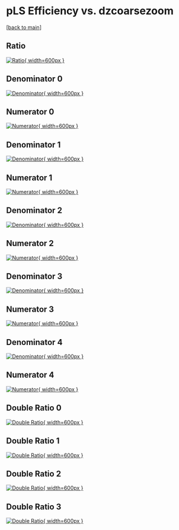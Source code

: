 # pLS Efficiency vs. dzcoarsezoom

[[back to main](./)]



## Ratio

[![Ratio](../mtv/var/pLS_base_211_0_eff_dzcoarsezoom.png){ width=600px }](../mtv/var/pLS_base_211_0_eff_dzcoarsezoom.pdf)

## Denominator 0

[![Denominator](../mtv/den/pLS_base_211_0_eff_dzcoarsezoom_den0.png){ width=600px }](../mtv/den/pLS_base_211_0_eff_dzcoarsezoom_den0.pdf)

## Numerator 0

[![Numerator](../mtv/num/pLS_base_211_0_eff_dzcoarsezoom_num0.png){ width=600px }](../mtv/num/pLS_base_211_0_eff_dzcoarsezoom_num0.pdf)

## Denominator 1

[![Denominator](../mtv/den/pLS_base_211_0_eff_dzcoarsezoom_den1.png){ width=600px }](../mtv/den/pLS_base_211_0_eff_dzcoarsezoom_den1.pdf)

## Numerator 1

[![Numerator](../mtv/num/pLS_base_211_0_eff_dzcoarsezoom_num1.png){ width=600px }](../mtv/num/pLS_base_211_0_eff_dzcoarsezoom_num1.pdf)

## Denominator 2

[![Denominator](../mtv/den/pLS_base_211_0_eff_dzcoarsezoom_den2.png){ width=600px }](../mtv/den/pLS_base_211_0_eff_dzcoarsezoom_den2.pdf)

## Numerator 2

[![Numerator](../mtv/num/pLS_base_211_0_eff_dzcoarsezoom_num2.png){ width=600px }](../mtv/num/pLS_base_211_0_eff_dzcoarsezoom_num2.pdf)

## Denominator 3

[![Denominator](../mtv/den/pLS_base_211_0_eff_dzcoarsezoom_den3.png){ width=600px }](../mtv/den/pLS_base_211_0_eff_dzcoarsezoom_den3.pdf)

## Numerator 3

[![Numerator](../mtv/num/pLS_base_211_0_eff_dzcoarsezoom_num3.png){ width=600px }](../mtv/num/pLS_base_211_0_eff_dzcoarsezoom_num3.pdf)

## Denominator 4

[![Denominator](../mtv/den/pLS_base_211_0_eff_dzcoarsezoom_den4.png){ width=600px }](../mtv/den/pLS_base_211_0_eff_dzcoarsezoom_den4.pdf)

## Numerator 4

[![Numerator](../mtv/num/pLS_base_211_0_eff_dzcoarsezoom_num4.png){ width=600px }](../mtv/num/pLS_base_211_0_eff_dzcoarsezoom_num4.pdf)

## Double Ratio 0

[![Double Ratio](../mtv/ratio/pLS_base_211_0_eff_dzcoarsezoom_ratio0.png){ width=600px }](../mtv/ratio/pLS_base_211_0_eff_dzcoarsezoom_ratio0.pdf)

## Double Ratio 1

[![Double Ratio](../mtv/ratio/pLS_base_211_0_eff_dzcoarsezoom_ratio1.png){ width=600px }](../mtv/ratio/pLS_base_211_0_eff_dzcoarsezoom_ratio1.pdf)

## Double Ratio 2

[![Double Ratio](../mtv/ratio/pLS_base_211_0_eff_dzcoarsezoom_ratio2.png){ width=600px }](../mtv/ratio/pLS_base_211_0_eff_dzcoarsezoom_ratio2.pdf)

## Double Ratio 3

[![Double Ratio](../mtv/ratio/pLS_base_211_0_eff_dzcoarsezoom_ratio3.png){ width=600px }](../mtv/ratio/pLS_base_211_0_eff_dzcoarsezoom_ratio3.pdf)

